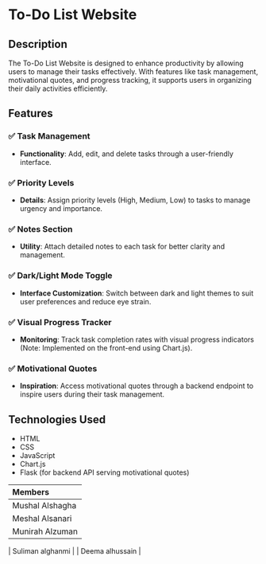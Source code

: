 # To-Do List Website

## Description
The To-Do List Website is designed to enhance productivity by allowing users to manage their tasks effectively. With features like task management, motivational quotes, and progress tracking, it supports users in organizing their daily activities efficiently.

## Features

### ✅ Task Management
- **Functionality**: Add, edit, and delete tasks through a user-friendly interface.

### ✅ Priority Levels
- **Details**: Assign priority levels (High, Medium, Low) to tasks to manage urgency and importance.

### ✅ Notes Section
- **Utility**: Attach detailed notes to each task for better clarity and management.

### ✅ Dark/Light Mode Toggle
- **Interface Customization**: Switch between dark and light themes to suit user preferences and reduce eye strain.

### ✅ Visual Progress Tracker
- **Monitoring**: Track task completion rates with visual progress indicators (Note: Implemented on the front-end using Chart.js).

### ✅ Motivational Quotes
- **Inspiration**: Access motivational quotes through a backend endpoint to inspire users during their task management.

## Technologies Used
- HTML
- CSS
- JavaScript
- Chart.js
- Flask (for backend API serving motivational quotes)


 

|  Members      | 
|:---|
| Mushal Alshagha   |
| Meshal Alsanari  |
| Munirah Alzuman  |

| Suliman alghanmi   |
| Deema alhussain   | 
